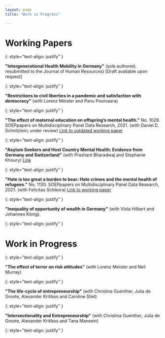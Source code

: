 ```yaml
---
layout: page
title: "Work in Progress"

---
```


# Working Papers

{: style="text-align: justify" }

**"Intergenerational Health Mobility in Germany"** (sole authored; resubmitted to the Journal of Human Resources) [Draft available upon request]

{: style="text-align: justify" }

**"Restrictions to civil liberties in a pandemic and satisfaction with democracy"** (with Lorenz Meister and Panu Poutvaara)

{: style="text-align: justify" }

**"The effect of maternal education on offspring’s mental health."** No. 1028. SOEPpapers on Multidisciplinary Panel Data Research, 2021. (with Daniel D. Schnitzlein; under review) [Link to outdated working paper](https://www.diw.de/documents/publikationen/73/diw_01.c.617185.de/diw_sp1028.pdf)

{: style="text-align: justify" }

**"Asylum Seekers and Host Country Mental Health: Evidence from Germany and Switzerland"** (with Prashant Bharadwaj and Stephanie Khoury) [Link](https://www.dropbox.com/s/k0h4xn4fu2npzu8/20200521_asylum_MH%20%281%29.pdf?dl=0)

{: style="text-align: justify" }

**"Hate is too great a burden to bear: Hate crimes and the mental health of refugees."** No. 1130. SOEPpapers on Multidisciplinary Panel Data Research, 2021. (with Felicitas Schikora) [Link to working paper](https://www.diw.de/de/diw_01.c.817746.de/publikationen/soeppapers/2021_1130/hate_is_too_great_a_burden_to_bear__hate_crimes_and_the_mental_health_of_refugees.html)


{: style="text-align: justify" }

**"Inequality of opportunity of wealth in Germany"** (with Viola Hilbert and Johannes König).

{: style="text-align: justify" }

# Work in Progress

{: style="text-align: justify" }

**"The effect of terror on risk attitudes"** (with Lorenz Meister and Neil Murray)

{: style="text-align: justify" }

**"The life-cycle of entrepreneurship"** (with Christina Guenther, Julia de Groote, Alexander Kritikos and Caroline Stiel)

{: style="text-align: justify" }

**"Intersectionality and Entrepreneurship"** (with Christina Guenther, Julia de Groote, Alexander Kritikos and Tana Maneein)

{: style="text-align: justify" }
